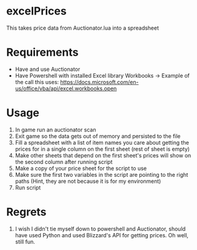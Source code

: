 # excelPrices
This takes price data from Auctionator.lua into a spreadsheet

# Requirements
* Have and use Auctionator
* Have Powershell with installed Excel library Workbooks -> Example of the call this uses: https://docs.microsoft.com/en-us/office/vba/api/excel.workbooks.open

# Usage
1. In game run an auctionator scan
0. Exit game so the data gets out of memory and persisted to the file
1. Fill a spreadsheet with a list of item names you care about getting the prices for in a single column on the first sheet (rest of sheet is empty)
2. Make other sheets that depend on the first sheet's prices will show on the second column after running script
3. Make a copy of your price sheet for the script to use
4. Make sure the first two variables in the script are pointing to the right paths (Hint, they are not because it is for my environment)
5. Run script

# Regrets
1. I wish I didn't tie myself down to powershell and Auctionator, should have used Python and used Blizzard's API for getting prices. Oh well, still fun.
